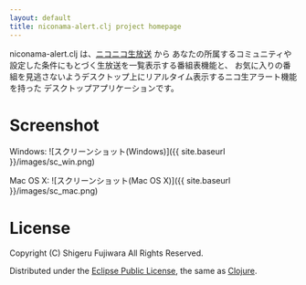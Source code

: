 ```yaml
---
layout: default
title: niconama-alert.clj project homepage
---
```


niconama-alert.clj は、[ニコニコ生放送](http://live.nicovideo.jp/) から
あなたの所属するコミュニティや設定した条件にもとづく生放送を一覧表示する番組表機能と、
お気に入りの番組を見逃さないようデスクトップ上にリアルタイム表示するニコ生アラート機能を持った
デスクトップアプリケーションです。


Screenshot
==========

Windows: ![スクリーンショット(Windows)]({{ site.baseurl }}/images/sc_win.png)

Mac OS X: ![スクリーンショット(Mac OS X)]({{ site.baseurl }}/images/sc_mac.png)


License
=======

Copyright (C) Shigeru Fujiwara All Rights Reserved.

Distributed under the [Eclipse Public License](http://opensource.org/licenses/eclipse-1.0.php), the same as [Clojure](http://clojure.org/).

